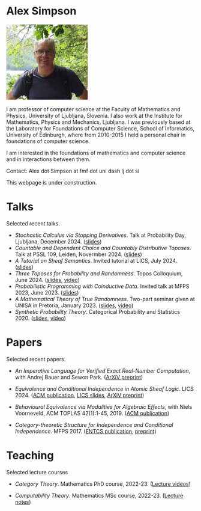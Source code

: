 # Alex Simpson

![Picture](small-pic.jpeg)

I am professor of computer science at the Faculty of Mathematics and Physics, University of Ljubljana, Slovenia.  I also work at the Institute for Mathematics, Physics and Mechanics, Ljubljana. 
I was previously based at the Laboratory for Foundations of Computer Science, School of Informatics, University of Edinburgh, where from 2010-2015  I held a personal chair in foundations of computer science.

I am interested in the foundations of mathematics and computer science and in interactions between them.

Contact: Alex dot Simpson at fmf dot uni dash lj dot si

This webpage is under construction.

# Talks

Selected recent talks.

- *Stochastic Calculus via Stopping Derivatives*. Talk at Probability Day, Ljubljana, December 2024. ([slides](Talks/ProbabilityDay2024Simpson.pdf))
- *Countable and Dependent Choice and Countably Distributive Toposes*. Talk at PSSL 109, Leiden, Novermber 2024. ([slides](Talks/CCDCCD.pdf))
- *A Tutorial on Sheaf Semantics*. Invited tutorial at LICS, July  2024. ([slides](Talks/TutorialOnSheafSemantics.pdf))
- *Three Toposes for  Probability and Randomness*. Topos Colloquium, June 2024. ([slides](Talks/ThreeToposes.pdf), [video](https://www.youtube.com/watch?v=Y1RkPhwJ0Mo))
- *Probabilistic Programming with Coinductive Data*. Invited talk at MFPS 2023, June 2023. ([slides](Talks/SimpsonMFPS2023.pdf))
- *A Mathematical Theory of True Randomness*. Two-part seminar given at UNISA in Pretoria, January 2023.  ([slides](Talks/Pretoria23.pdf), [video](https://www.youtube.com/watch?v=NEqHOtl3-I0))
- *Synthetic Probability Theory*. Categorical Probability and Statistics 2020. ([slides](Talks/synthProbThry.pdf), [video](https://www.youtube.com/watch?v=XtsBsLM9ofk))

# Papers

Selected recent papers.

- *An Imperative Language for Verified Exact Real-Number Computation*, with Andrej Bauer and Sewon Park. ([ArXiV preprint](https://arxiv.org/abs/2409.11946))

- *Equivalence and Conditional Independence in Atomic Sheaf Logic*. LICS 2024. ([ACM publication](https://dl.acm.org/doi/10.1145/3661814.3662132), [LICS slides](Talks/lics2024Simpson.pdf), [ArXiV preprint](https://arxiv.org/abs/2405.11073))

- *Behavioural Equivalence via Modalities for Algebraic Effects*, with Niels Voorneveld, ACM TOPLAS 42(1):1-45, 2019. ([ACM publication](https://dl.acm.org/doi/10.1145/3363518))

- *Category-theoretic Structure for Independence and Conditional Independence*. MFPS 2017. ([ENTCS publication](https://doi.org/10.1016/j.entcs.2018.03.028), [preprint](Papers/conditional-independence.pdf))

# Teaching

Selected lecture courses

- *Category Theory*. Mathematics PhD course, 2022-23. ([Lecture videos](https://www.youtube.com/playlist?list=PLx3dTuDvniVLVjpE8z4wptprGGwuDuzLp))

- *Computability Theory*. Mathematics MSc course, 2022-23. ([Lecture notes](Teaching/tinotes.pdf))


